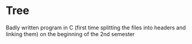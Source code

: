 # Tree
Badly written program in C (first time splitting the files into headers and linking them) on the beginning of the 2nd semester
